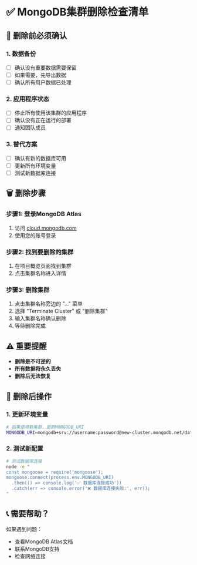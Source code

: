 # ✅ MongoDB集群删除检查清单

## 🚨 删除前必须确认

### 1. 数据备份
- [ ] 确认没有重要数据需要保留
- [ ] 如果需要，先导出数据
- [ ] 确认所有用户数据已处理

### 2. 应用程序状态
- [ ] 停止所有使用该集群的应用程序
- [ ] 确认没有正在运行的部署
- [ ] 通知团队成员

### 3. 替代方案
- [ ] 确认有新的数据库可用
- [ ] 更新所有环境变量
- [ ] 测试新数据库连接

## 🗑️ 删除步骤

### 步骤1: 登录MongoDB Atlas
1. 访问 [cloud.mongodb.com](https://cloud.mongodb.com)
2. 使用您的账号登录

### 步骤2: 找到要删除的集群
1. 在项目概览页面找到集群
2. 点击集群名称进入详情

### 步骤3: 删除集群
1. 点击集群名称旁边的 "..." 菜单
2. 选择 "Terminate Cluster" 或 "删除集群"
3. 输入集群名称确认删除
4. 等待删除完成

## ⚠️ 重要提醒

- **删除是不可逆的**
- **所有数据将永久丢失**
- **删除后无法恢复**

## 🔄 删除后操作

### 1. 更新环境变量
```bash
# 如果使用新集群，更新MONGODB_URI
MONGODB_URI=mongodb+srv://username:password@new-cluster.mongodb.net/database?retryWrites=true&w=majority
```

### 2. 测试新配置
```bash
# 测试数据库连接
node -e "
const mongoose = require('mongoose');
mongoose.connect(process.env.MONGODB_URI)
  .then(() => console.log('✅ 数据库连接成功'))
  .catch(err => console.error('❌ 数据库连接失败:', err));
"
```

## 📞 需要帮助？

如果遇到问题：
- 查看MongoDB Atlas文档
- 联系MongoDB支持
- 检查网络连接
